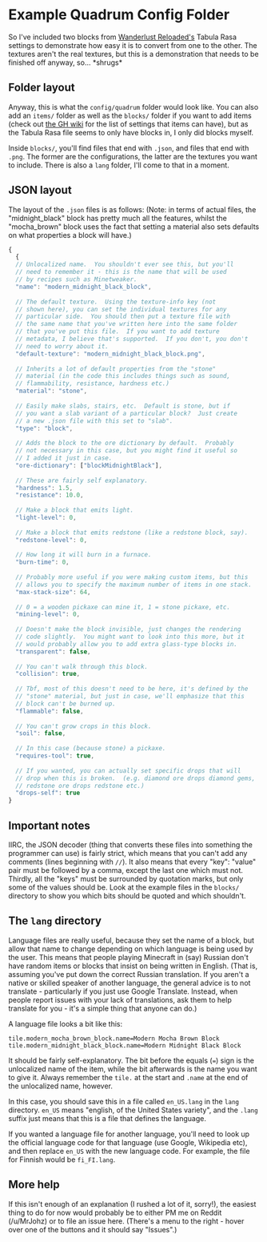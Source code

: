 # Example Quadrum Config Folder

So I've included two blocks from [Wanderlust Reloaded's](http://forum.feed-the-beast.com/threads/1-7-10-wanderlust-reloaded-questing-adventure-magic-tech-hqm-over-250-quests-tabula-rasa) Tabula Rasa settings to demonstrate how easy it is to convert from one to the other.  The textures aren't the real textures, but this is a demonstration that needs to be finished off anyway, so...  \*shrugs\*


## Folder layout

Anyway, this is what the `config/quadrum` folder would look like.  You can also add an `items/` folder as well as the `blocks/` folder if you want to add items (check out [the GH wiki](https://github.com/dmillerw/Quadrum/wiki/Items) for the list of settings that items can have), but as the Tabula Rasa file seems to only have blocks in, I only did blocks myself.

Inside `blocks/`, you'll find files that end with `.json`, and files that end with `.png`.  The former are the configurations, the latter are the textures you want to include.  There is also a `lang` folder, I'll come to that in a moment.


## JSON layout

The layout of the `.json` files is as follows:  (Note: in terms of actual files, the "midnight\_black" block has pretty much all the features, whilst the "mocha\_brown" block uses the fact that setting a material also sets defaults on what properties a block will have.)

```js
{
  {
  // Unlocalized name.  You shouldn't ever see this, but you'll
  // need to remember it - this is the name that will be used
  // by recipes such as Minetweaker.
  "name": "modern_midnight_black_block",
  
  // The default texture.  Using the texture-info key (not
  // shown here), you can set the individual textures for any
  // particular side.  You should then put a texture file with
  // the same name that you've written here into the same folder
  // that you've put this file.  If you want to add texture
  // metadata, I believe that's supported.  If you don't, you don't
  // need to worry about it.
  "default-texture": "modern_midnight_black_block.png",
  
  // Inherits a lot of default properties from the "stone"
  // material (in the code this includes things such as sound,
  // flammability, resistance, hardness etc.)
  "material": "stone",
  
  // Easily make slabs, stairs, etc.  Default is stone, but if
  // you want a slab variant of a particular block?  Just create
  // a new .json file with this set to "slab".
  "type": "block",
  
  // Adds the block to the ore dictionary by default.  Probably
  // not necessary in this case, but you might find it useful so
  // I added it just in case.
  "ore-dictionary": ["blockMidnightBlack"],
  
  // These are fairly self explanatory.
  "hardness": 1.5,
  "resistance": 10.0,
  
  // Make a block that emits light.
  "light-level": 0,
  
  // Make a block that emits redstone (like a redstone block, say).
  "redstone-level": 0,
  
  // How long it will burn in a furnace.
  "burn-time": 0,
  
  // Probably more useful if you were making custom items, but this
  // allows you to specify the maximum number of items in one stack.
  "max-stack-size": 64,
  
  // 0 = a wooden pickaxe can mine it, 1 = stone pickaxe, etc.
  "mining-level": 0,
  
  // Doesn't make the block invisible, just changes the rendering
  // code slightly.  You might want to look into this more, but it
  // would probably allow you to add extra glass-type blocks in.
  "transparent": false,
  
  // You can't walk through this block.
  "collision": true,
  
  // Tbf, most of this doesn't need to be here, it's defined by the
  // "stone" material, but just in case, we'll emphasize that this
  // block can't be burned up.
  "flammable": false,
  
  // You can't grow crops in this block.
  "soil": false,
  
  // In this case (because stone) a pickaxe.
  "requires-tool": true,
  
  // If you wanted, you can actually set specific drops that will
  // drop when this is broken.  (e.g. diamond ore drops diamond gems,
  // redstone ore drops redstone etc.)
  "drops-self": true
}
```


## Important notes

IIRC, the JSON decoder (thing that converts these files into something the programmer can use) is fairly strict, which means that you can't add any comments (lines beginning with `//`).  It also means that every "key": "value" pair must be followed by a comma, except the last one which must not.  Thirdly, all the "keys" must be surrounded by quotation marks, but only some of the values should be.  Look at the example files in the `blocks/` directory to show you which bits should be quoted and which shouldn't.


## The `lang` directory

Language files are really useful, because they set the name of a block, but allow that name to change depending on which language is being used by the user.  This means that people playing Minecraft in (say) Russian don't have random items or blocks that insist on being written in English.  (That is, assuming you've put down the correct Russian translation.  If you aren't a native or skilled speaker of another language, the general advice is to not translate - particularly if you just use Google Translate.  Instead, when people report issues with your lack of translations, ask them to help translate for you - it's a simple thing that anyone can do.)

A language file looks a bit like this:
```lang
tile.modern_mocha_brown_block.name=Modern Mocha Brown Block
tile.modern_midnight_black_block.name=Modern Midnight Black Block
```

It should be fairly self-explanatory.  The bit before the equals (`=`) sign is the unlocalized name of the item, while the bit afterwards is the name you want to give it.  Always remember the `tile.` at the start and `.name` at the end of the unlocalized name, however.

In this case, you should save this in a file called `en_US.lang` in the `lang` directory.  `en_US` means "english, of the United States variety", and the `.lang` suffix just means that this is a file that defines the language.

If you wanted a language file for another language, you'll need to look up the official language code for that language (use Google, Wikipedia etc), and then replace `en_US` with the new language code.  For example, the file for Finnish would be `fi_FI.lang`.


## More help

If this isn't enough of an explanation (I rushed a lot of it, sorry!), the easiest thing to do for now would probably be to either PM me on Reddit (/u/MrJohz) or to file an issue here.  (There's a menu to the right - hover over one of the buttons and it should say "Issues".)

